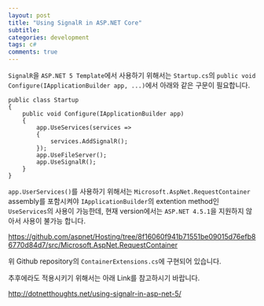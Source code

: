 ```yaml
---
layout: post
title: "Using SignalR in ASP.NET Core"
subtitle:  
categories: development
tags: c#
comments: true
---
```


`SignalR`을 `ASP.NET 5 Template`에서 사용하기 위해서는 `Startup.cs`의 `public void Configure(IApplicationBuilder app, ...)`에서 아래와 같은 구문이 필요합니다.

```CSharp
public class Startup
{
	public void Configure(IApplicationBuilder app)
	{
		app.UseServices(services =>
		{
			services.AddSignalR();
		});
		app.UseFileServer();
		app.UseSignalR();
	}
}
```

`app.UserServices()`를 사용하기 위해서는 `Microsoft.AspNet.RequestContainer` assembly를 포함시켜야 `IApplicationBuilder`의 extention method인 `UseServices`의 사용이 가능한데, 현재 version에서는 `ASP.NET 4.5.1`을 지원하지 않아서 사용이 불가능 합니다.

<https://github.com/aspnet/Hosting/tree/8f16060f941b71551be09015d76efb86770d84d7/src/Microsoft.AspNet.RequestContainer>

위 Github repository의 `ContainerExtensions.cs`에 구현되어 있습니다.

추후에라도 적용시키기 위해서는 아래 Link를 참고하시기 바랍니다.

<http://dotnetthoughts.net/using-signalr-in-asp-net-5/>
